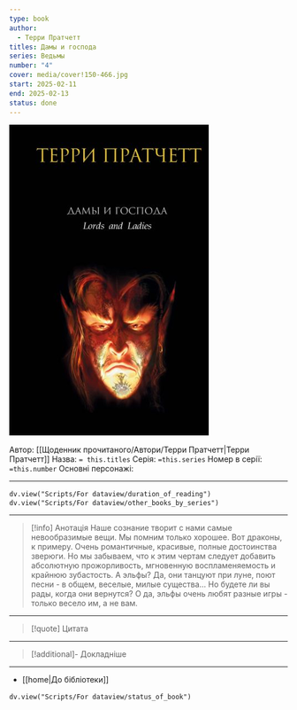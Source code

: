 ```yaml
---
type: book
author:
  - Терри Пратчетт
titles: Дамы и господа
series: Ведьмы
number: "4"
cover: media/cover!150-466.jpg
start: 2025-02-11
end: 2025-02-13
status: done
---
```

![cover|150](media/cover!150-466.jpg)

Автор: [[Щоденник прочитаного/Автори/Терри Пратчетт|Терри Пратчетт]]
Назва: `= this.titles`
Серія:  `=this.series`
Номер в серії: `=this.number`
Основні персонажі:

---
```dataviewjs
dv.view("Scripts/For dataview/duration_of_reading")
dv.view("Scripts/For dataview/other_books_by_series")
```

---
>[!info] Анотація
>Наше сознание творит с нами самые невообразимые вещи. Мы помним только хорошее. Вот драконы, к примеру. Очень романтичные, красивые, полные достоинства зверюги. Но мы забываем, что к этим чертам следует добавить абсолютную прожорливость, мгновенную воспламеняемость и крайнюю зубастость. А эльфы? Да, они танцуют при луне, поют песни - в общем, веселые, милые существа… Но будете ли вы рады, когда они вернутся? О да, эльфы очень любят разные игры - только весело им, а не вам.

___

>[!quote] Цитата

---
>[!additional]- Докладніше

---

- [[home|До бібліотеки]]

```dataviewjs
dv.view("Scripts/For dataview/status_of_book")
```